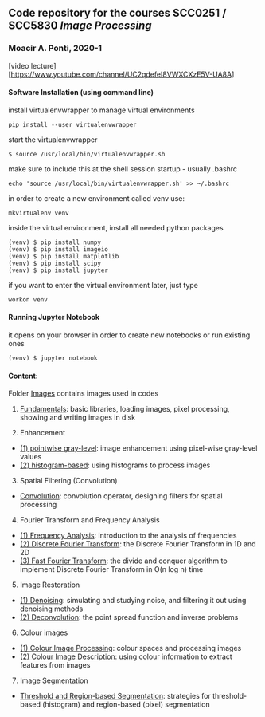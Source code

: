 ## Code repository for the courses SCC0251 / SCC5830 *Image Processing*
### Moacir A. Ponti, 2020-1

[video lecture][https://www.youtube.com/channel/UC2qdefeI8VWXCXzE5V-UA8A]

#### Software Installation (using command line)
install virtualenvwrapper to manage virtual environments

```
pip install --user virtualenvwrapper
```

start the virtualenvwrapper
```
$ source /usr/local/bin/virtualenvwrapper.sh
```

make sure to include this at the shell session startup - usually .bashrc 
```
echo 'source /usr/local/bin/virtualenvwrapper.sh' >> ~/.bashrc
```

in order to create a new environment called venv use:
```
mkvirtualenv venv
```

inside the virtual environment, install all needed python packages
```
(venv) $ pip install numpy
(venv) $ pip install imageio
(venv) $ pip install matplotlib
(venv) $ pip install scipy
(venv) $ pip install jupyter
```

if you want to enter the virtual environment later, just type
```
workon venv
```


#### Running Jupyter Notebook
it opens on your browser in order to create new notebooks or run existing ones
```
(venv) $ jupyter notebook
```

#### Content:
Folder [Images](./images) contains images used in codes

1. [Fundamentals](./01_fundamentals.ipynb): basic libraries, loading images, pixel processing, showing and writing images in disk

2. Enhancement
- [(1) pointwise gray-level](./02_enhancement-pixel.ipynb): image enhancement using pixel-wise gray-level values
- [(2) histogram-based](./02b_enhancement-histogram.ipynb): using histograms to process images

3. Spatial Filtering (Convolution)
- [Convolution](./03_filtering.ipynb): convolution operator, designing filters for spatial processing

4. Fourier Transform and Frequency Analysis
- [(1) Frequency Analysis](./04a_frequency_analysis.ipynb): introduction to the analysis of frequencies
- [(2) Discrete Fourier Transform](./04b_fourier_transform.ipynb): the Discrete Fourier Transform in 1D and 2D
- [(3) Fast Fourier Transform](./04c_fourier_transform_fft.ipynb): the divide and conquer algorithm to implement Discrete Fourier Transform in O(n log n) time

5. Image Restoration 
- [(1) Denoising](./05a_restoration_noise.ipynb): simulating and studying noise, and filtering it out using denoising methods
- [(2) Deconvolution](./05b_restoration_deconvolution.ipynb): the point spread function and inverse problems

6. Colour images
- [(1) Colour Image Processing](./06a_colour_processing.ipynb): colour spaces and processing images
- [(2) Colour Image Description](./06b_colour_description.ipynb): using colour information to extract features from images 

7. Image Segmentation
- [Threshold and Region-based Segmentation](./07_segmentation.ipynb): strategies for threshold-based (histogram) and region-based (pixel) segmentation
